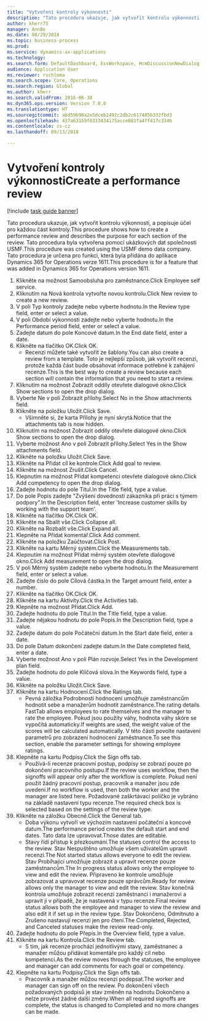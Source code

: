 ```yaml
--- 
title: "Vytvoření kontroly výkonnosti"
description: "Tato procedura ukazuje, jak vytvořit kontrolu výkonnosti, a popisuje účel pro každou část kontroly."
author: kherr75
manager: AnnBe
ms.date: 08/29/2018
ms.topic: business-process
ms.prod: 
ms.service: dynamics-ax-applications
ms.technology: 
ms.search.form: DefaultDashboard, EssWorkspace, HcmDiscussionNewDialog, HcmDiscussion, HcmDiscussionChangeSettings, HcmDiscussionAddGoalDialog, HcmTopicCreate, HcmMeasurementDetailDialog, HcmPerfJournalAdd
audience: Application User
ms.reviewer: rschloma
ms.search.scope: Core, Operations
ms.search.region: Global
ms.author: kherr
ms.search.validFrom: 2016-06-30
ms.dyn365.ops.version: Version 7.0.0
ms.translationtype: HT
ms.sourcegitcommit: abd59b96a2e5dceb2492c2db2c617485b332fbd3
ms.openlocfilehash: 437a63159f0333434175acce081fa4ff417c334b
ms.contentlocale: cs-cz
ms.lasthandoff: 09/13/2018

---
```

# <a name="create-a-performance-review"></a><span data-ttu-id="bf2d0-103">Vytvoření kontroly výkonnosti</span><span class="sxs-lookup"><span data-stu-id="bf2d0-103">Create a performance review</span></span>

[!include [task guide banner](../../includes/task-guide-banner.md)]

<span data-ttu-id="bf2d0-104">Tato procedura ukazuje, jak vytvořit kontrolu výkonnosti, a popisuje účel pro každou část kontroly.</span><span class="sxs-lookup"><span data-stu-id="bf2d0-104">This procedure shows how to create a performance review and describes the purpose for each section of the review.</span></span> <span data-ttu-id="bf2d0-105">Tato procedura byla vytvořena pomocí ukázkových dat společnosti USMF.</span><span class="sxs-lookup"><span data-stu-id="bf2d0-105">This procedure was created using the USMF demo data company.</span></span> <span data-ttu-id="bf2d0-106">Tato procedura je určena pro funkci, která byla přidána do aplikace Dynamics 365 for Operations verze 1611.</span><span class="sxs-lookup"><span data-stu-id="bf2d0-106">This procedure is for a feature that was added in Dynamics 365 for Operations version 1611.</span></span>

1. <span data-ttu-id="bf2d0-107">Klikněte na možnost Samoobsluha pro zaměstnance.</span><span class="sxs-lookup"><span data-stu-id="bf2d0-107">Click Employee self service.</span></span>
2. <span data-ttu-id="bf2d0-108">Kliknutím na Nová kontrola vytvořte novou kontrolu.</span><span class="sxs-lookup"><span data-stu-id="bf2d0-108">Click New review to create a new review.</span></span>
3. <span data-ttu-id="bf2d0-109">V poli Typ kontroly zadejte nebo vyberte hodnotu.</span><span class="sxs-lookup"><span data-stu-id="bf2d0-109">In the Review type field, enter or select a value.</span></span>
4. <span data-ttu-id="bf2d0-110">V poli Období výkonnosti zadejte nebo vyberte hodnotu.</span><span class="sxs-lookup"><span data-stu-id="bf2d0-110">In the Performance period field, enter or select a value.</span></span>
5. <span data-ttu-id="bf2d0-111">Zadejte datum do pole Koncové datum.</span><span class="sxs-lookup"><span data-stu-id="bf2d0-111">In the End date field, enter a date.</span></span>
6. <span data-ttu-id="bf2d0-112">Klikněte na tlačítko OK.</span><span class="sxs-lookup"><span data-stu-id="bf2d0-112">Click OK.</span></span>
    * <span data-ttu-id="bf2d0-113">Recenzi můžete také vytvořit ze šablony.</span><span class="sxs-lookup"><span data-stu-id="bf2d0-113">You can also create a review from a template.</span></span> <span data-ttu-id="bf2d0-114">Toto je nejlepší způsob, jak vytvořit recenzi, protože každá část bude obsahovat informace potřebné k zahájení recenze.</span><span class="sxs-lookup"><span data-stu-id="bf2d0-114">This is the best way to create a review because each section will contain the information that you need to start a review.</span></span>  
7. <span data-ttu-id="bf2d0-115">Kliknutím na možnost Zobrazit oddíly otevřete dialogové okno.</span><span class="sxs-lookup"><span data-stu-id="bf2d0-115">Click Show sections to open the drop dialog.</span></span>
8. <span data-ttu-id="bf2d0-116">Vyberte Ne v poli Zobrazit přílohy.</span><span class="sxs-lookup"><span data-stu-id="bf2d0-116">Select No in the Show attachments field.</span></span>
9. <span data-ttu-id="bf2d0-117">Klikněte na položku Uložit.</span><span class="sxs-lookup"><span data-stu-id="bf2d0-117">Click Save.</span></span>
    * <span data-ttu-id="bf2d0-118">Všimněte si, že karta Přílohy je nyní skrytá.</span><span class="sxs-lookup"><span data-stu-id="bf2d0-118">Notice that the attachments tab is now hidden.</span></span>  
10. <span data-ttu-id="bf2d0-119">Kliknutím na možnost Zobrazit oddíly otevřete dialogové okno.</span><span class="sxs-lookup"><span data-stu-id="bf2d0-119">Click Show sections to open the drop dialog.</span></span>
11. <span data-ttu-id="bf2d0-120">Vyberte možnost Ano v poli Zobrazit přílohy.</span><span class="sxs-lookup"><span data-stu-id="bf2d0-120">Select Yes in the Show attachments field.</span></span>
12. <span data-ttu-id="bf2d0-121">Klikněte na položku Uložit.</span><span class="sxs-lookup"><span data-stu-id="bf2d0-121">Click Save.</span></span>
13. <span data-ttu-id="bf2d0-122">Klikněte na Přidat cíl ke kontrole.</span><span class="sxs-lookup"><span data-stu-id="bf2d0-122">Click Add goal to review.</span></span>
14. <span data-ttu-id="bf2d0-123">Klikněte na možnost Zrušit.</span><span class="sxs-lookup"><span data-stu-id="bf2d0-123">Click Cancel.</span></span>
15. <span data-ttu-id="bf2d0-124">Klepnutím na možnost Přidat kompetenci otevřete dialogové okno.</span><span class="sxs-lookup"><span data-stu-id="bf2d0-124">Click Add competency to open the drop dialog.</span></span>
16. <span data-ttu-id="bf2d0-125">Zadejte hodnotu do pole Titul.</span><span class="sxs-lookup"><span data-stu-id="bf2d0-125">In the Title field, type a value.</span></span>
17. <span data-ttu-id="bf2d0-126">Do pole Popis zadejte "Zvýšení dovedností zákazníka při práci s týmem podpory".</span><span class="sxs-lookup"><span data-stu-id="bf2d0-126">In the Description field, enter 'Increase customer skills by working with the support team'.</span></span>
18. <span data-ttu-id="bf2d0-127">Klikněte na tlačítko OK.</span><span class="sxs-lookup"><span data-stu-id="bf2d0-127">Click OK.</span></span>
19. <span data-ttu-id="bf2d0-128">Klikněte na Sbalit vše.</span><span class="sxs-lookup"><span data-stu-id="bf2d0-128">Click Collapse all.</span></span>
20. <span data-ttu-id="bf2d0-129">Klikněte na Rozbalit vše.</span><span class="sxs-lookup"><span data-stu-id="bf2d0-129">Click Expand all.</span></span>
21. <span data-ttu-id="bf2d0-130">Klepněte na Přidat komentář.</span><span class="sxs-lookup"><span data-stu-id="bf2d0-130">Click Add comment.</span></span>
22. <span data-ttu-id="bf2d0-131">Klikněte na položku Zaúčtovat.</span><span class="sxs-lookup"><span data-stu-id="bf2d0-131">Click Post.</span></span>
23. <span data-ttu-id="bf2d0-132">Klikněte na kartu Měrný systém.</span><span class="sxs-lookup"><span data-stu-id="bf2d0-132">Click the Measurements tab.</span></span>
24. <span data-ttu-id="bf2d0-133">Klepnutím na možnost Přidat měrný systém otevřete dialogové okno.</span><span class="sxs-lookup"><span data-stu-id="bf2d0-133">Click Add measurement to open the drop dialog.</span></span>
25. <span data-ttu-id="bf2d0-134">V poli Měrný systém zadejte nebo vyberte hodnotu.</span><span class="sxs-lookup"><span data-stu-id="bf2d0-134">In the Measurement field, enter or select a value.</span></span>
26. <span data-ttu-id="bf2d0-135">Zadejte číslo do pole Cílová částka.</span><span class="sxs-lookup"><span data-stu-id="bf2d0-135">In the Target amount field, enter a number.</span></span>
27. <span data-ttu-id="bf2d0-136">Klikněte na tlačítko OK.</span><span class="sxs-lookup"><span data-stu-id="bf2d0-136">Click OK.</span></span>
28. <span data-ttu-id="bf2d0-137">Klikněte na kartu Aktivity.</span><span class="sxs-lookup"><span data-stu-id="bf2d0-137">Click the Activities tab.</span></span>
29. <span data-ttu-id="bf2d0-138">Klepněte na možnost Přidat.</span><span class="sxs-lookup"><span data-stu-id="bf2d0-138">Click Add.</span></span>
30. <span data-ttu-id="bf2d0-139">Zadejte hodnotu do pole Titul.</span><span class="sxs-lookup"><span data-stu-id="bf2d0-139">In the Title field, type a value.</span></span>
31. <span data-ttu-id="bf2d0-140">Zadejte nějakou hodnotu do pole Popis.</span><span class="sxs-lookup"><span data-stu-id="bf2d0-140">In the Description field, type a value.</span></span>
32. <span data-ttu-id="bf2d0-141">Zadejte datum do pole Počáteční datum.</span><span class="sxs-lookup"><span data-stu-id="bf2d0-141">In the Start date field, enter a date.</span></span>
33. <span data-ttu-id="bf2d0-142">Do pole Datum dokončení zadejte datum.</span><span class="sxs-lookup"><span data-stu-id="bf2d0-142">In the Date completed field, enter a date.</span></span>
34. <span data-ttu-id="bf2d0-143">Vyberte možnost Ano v poli Plán rozvoje.</span><span class="sxs-lookup"><span data-stu-id="bf2d0-143">Select Yes in the Development plan field.</span></span>
35. <span data-ttu-id="bf2d0-144">Zadejte hodnotu do pole Klíčová slova.</span><span class="sxs-lookup"><span data-stu-id="bf2d0-144">In the Keywords field, type a value.</span></span>
36. <span data-ttu-id="bf2d0-145">Klikněte na položku Uložit.</span><span class="sxs-lookup"><span data-stu-id="bf2d0-145">Click Save.</span></span>
37. <span data-ttu-id="bf2d0-146">Klikněte na kartu Hodnocení.</span><span class="sxs-lookup"><span data-stu-id="bf2d0-146">Click the Ratings tab.</span></span>
    * <span data-ttu-id="bf2d0-147">Pevná záložka Podrobnosti hodnocení umožňuje zaměstnancům hodnotit sebe a manažerům hodnotit zaměstnance.</span><span class="sxs-lookup"><span data-stu-id="bf2d0-147">The rating details FastTab allows employees to rate themselves and the manager to rate the employee.</span></span> <span data-ttu-id="bf2d0-148">Pokud jsou použity váhy, hodnota váhy skóre se vypočítá automaticky.</span><span class="sxs-lookup"><span data-stu-id="bf2d0-148">If weights are used, the weight value of the scores will be calculated automatically.</span></span>    <span data-ttu-id="bf2d0-149">V této části povolte nastavení parametrů pro zobrazení hodnocení zaměstnance.</span><span class="sxs-lookup"><span data-stu-id="bf2d0-149">To see this section, enable the parameter settings for showing employee ratings.</span></span>  
38. <span data-ttu-id="bf2d0-150">Klepněte na kartu Podpisy.</span><span class="sxs-lookup"><span data-stu-id="bf2d0-150">Click the Sign offs tab.</span></span>
    * <span data-ttu-id="bf2d0-151">Používá-li recenze pracovní postup, podpisy se zobrazí pouze po dokončení pracovního postupu.</span><span class="sxs-lookup"><span data-stu-id="bf2d0-151">If the review uses workflow, then the signoffs will appear only after the workflow is complete.</span></span> <span data-ttu-id="bf2d0-152">Pokud není použit žádný pracovní postup, pracovník a manažer jsou zde uvedeni.</span><span class="sxs-lookup"><span data-stu-id="bf2d0-152">If no workflow is used, then both the worker and the manager are listed here.</span></span> <span data-ttu-id="bf2d0-153">Požadované zaškrtávací políčko je vybráno na základě nastavení typu recenze.</span><span class="sxs-lookup"><span data-stu-id="bf2d0-153">The required check box is selected based on the settings of the review type.</span></span>  
39. <span data-ttu-id="bf2d0-154">Klikněte na záložku Obecné.</span><span class="sxs-lookup"><span data-stu-id="bf2d0-154">Click the General tab.</span></span>
    * <span data-ttu-id="bf2d0-155">Doba výkonu vytvoří ve výchozím nastavení počáteční a koncové datum.</span><span class="sxs-lookup"><span data-stu-id="bf2d0-155">The performance period creates the default start and end dates.</span></span> <span data-ttu-id="bf2d0-156">Tato data lze upravovat.</span><span class="sxs-lookup"><span data-stu-id="bf2d0-156">Those dates are editable.</span></span>  
    * <span data-ttu-id="bf2d0-157">Stavy řídí přístup k přezkoumání.</span><span class="sxs-lookup"><span data-stu-id="bf2d0-157">The statuses control the access to the review.</span></span> <span data-ttu-id="bf2d0-158">Stav Nespuštěno umožňuje všem uživatelům upravit recenzi.</span><span class="sxs-lookup"><span data-stu-id="bf2d0-158">The Not started status allows everyone to edit the review.</span></span> <span data-ttu-id="bf2d0-159">Stav Probíhající umožňuje zobrazit a upravit recenze pouze zaměstnancům.</span><span class="sxs-lookup"><span data-stu-id="bf2d0-159">The In progress status allows only the employee to view and edit the review.</span></span> <span data-ttu-id="bf2d0-160">Připraveno ke kontrole umožňuje zobrazovat a upravovat recenze pouze správcům.</span><span class="sxs-lookup"><span data-stu-id="bf2d0-160">Ready for review allows only the manager to view and edit the review.</span></span> <span data-ttu-id="bf2d0-161">Stav konečná kontrola umožňuje zobrazit recenzi zaměstnanci i manažerovi a upravit ji v případě, že je nastavená v typu recenze.</span><span class="sxs-lookup"><span data-stu-id="bf2d0-161">Final review status allows both the employee and manager to view the review and also edit it if set up in the review type.</span></span> <span data-ttu-id="bf2d0-162">Stav Dokončeno, Odmítnuto a Zrušeno nastavují recenzi jen pro čtení.</span><span class="sxs-lookup"><span data-stu-id="bf2d0-162">The Completed, Rejected, and Canceled statuses make the review read-only.</span></span>  
40. <span data-ttu-id="bf2d0-163">Zadejte hodnotu do pole Přepis.</span><span class="sxs-lookup"><span data-stu-id="bf2d0-163">In the Overview field, type a value.</span></span>
41. <span data-ttu-id="bf2d0-164">Klikněte na kartu Kontrola.</span><span class="sxs-lookup"><span data-stu-id="bf2d0-164">Click the Review tab.</span></span>
    * <span data-ttu-id="bf2d0-165">S tím, jak recenze prochází jednotlivými stavy, zaměstnanec a manažer můžou přidávat komentáře pro každý cíl nebo kompetenci.</span><span class="sxs-lookup"><span data-stu-id="bf2d0-165">As the review moves through the statuses, the employee and manager can add comments for each goal or competency.</span></span>  
42. <span data-ttu-id="bf2d0-166">Klepněte na kartu Podpisy.</span><span class="sxs-lookup"><span data-stu-id="bf2d0-166">Click the Sign offs tab.</span></span>
    * <span data-ttu-id="bf2d0-167">Pracovník a manažer můžou recenzi podepsat.</span><span class="sxs-lookup"><span data-stu-id="bf2d0-167">The worker and manager can sign off on the review.</span></span> <span data-ttu-id="bf2d0-168">Po dokončení všech požadovaných podpisů je stav změněn na hodnotu Dokončeno a nelze provést žádné další změny.</span><span class="sxs-lookup"><span data-stu-id="bf2d0-168">When all required signoffs are complete, the status is changed to Completed and no more changes can be made.</span></span>  


